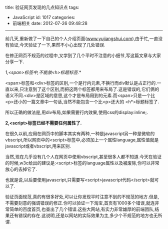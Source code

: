 title: 验证网页发现的几点知识点
tags:
  - JavaScript
id: 1017
categories:
  - 前端相关
date: 2012-07-26 09:48:28
---

前几天,重新做了一下自己的个人介绍页面(www.yujiangshui.com),由于忙,一直没有验证,今天验证了一下,果然不小心出现了几处错误.

在修正网页不规范的过程中,又学到了几个平时不注意的小细节,写这篇文章与大家分享一下.

**1,&lt;span&gt;标签中,不能放&lt;h*&gt;标题标签.**

&lt;span&gt;标签和&lt;div&gt;标签的区别,一个是行内元素,不换行而div默认是占正行的.一直以来,只注意到了这个区别,而把这两个标签都用来布局了.这是错误的,它们俩的语义不同.&lt;div&gt;是区域的意思,这个才是布局用到的元素.而&lt;span&gt;只是一个比&lt;p&gt;还小的一篇文章中一句话,当然不能包含一个比&lt;p&gt;还大的 &lt;h*&gt;标题标签了.

所以正确的做法是,用div布局,如果需要行内效果,使用css的display:inline;.

**2,&lt;script&gt;标签已经不需要任何属性了.**

在很久以前,应用在网页中的脚本其实有两种,一种是javascript另一种是微软的vbscript,所以网页中的&lt;script&gt;标签中,必须加上一个属性language,属性值就是javascript或者vbscript,用来区别.

当然,现在几乎没有几个人在网页中使用vbscript,甚至很多人都不知道.今天在验证的时候,w3c给出的建议是:&lt;script&gt;标签的language属性以及被废除,你可以非常放心的去掉它了.

也就是说,以后要使用javascript,只需要写&lt;script&gt;javascript代码&lt;/script&gt;就可以了.

验证页面规范,真的有很多好处,可以让你发现平时注意不到的不规范的地方.但是,不需要刻意的强调错误的修正.你可以验证一下淘宝,首页有1000多个错误,就连非常简单的百度首页,也查出了几个错误.这些大网站,有实力非常雄厚的前端团队,结果还有错误的存在.这说明,还是以网站的实际效果为主,多少个不规范的地方也无所谓.